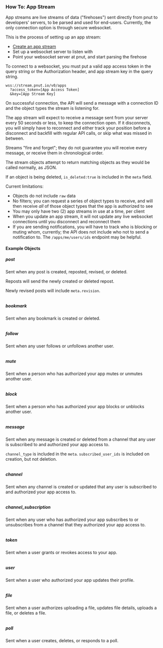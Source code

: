 ### How To: App Stream

App streams are live streams of data ("firehoses") sent directly from pnut to developers' servers, to be parsed and used for end-users. Currently, the only connection option is through secure websocket.

This is the process of setting up an app stream:

* [Create an app stream](../resources/app-streams#post-streams)
* Set up a websocket server to listen with
* Point your websocket server at pnut, and start parsing the firehose

To connect to a websocket, you must put a valid app access token in the query string or the Authorization header, and app stream key in the query string.

```
wss://stream.pnut.io/v0/apps
  ?access_token=[App Access Token]
  &key=[App Stream Key]
```

On successful connection, the API will send a message with a connection ID and the object types the stream is listening for.

The app stream will expect to receive a message sent from your server every 50 seconds or less, to keep the connection open. If it disconnects, you will simply have to reconnect and either track your position before a disconnect and backfill with regular API calls, or skip what was missed in between.

Streams "fire and forget"; they do not guarantee you will receive every message, or receive them in chronological order.

The stream objects attempt to return matching objects as they would be called normally, as JSON.

If an object is being deleted, `is_deleted:true` is included in the `meta` field.

Current limitations:

* Objects do not include `raw` data
* No filters; you can request a series of object types to receive, and will then receive *all* of those object types that the app is authorized to see
* You may only have two (2) app streams in use at a time, per client
* When you update an app stream, it will not update any live websocket connections until you disconnect and reconnect them
* If you are sending notifications, you will have to track who is blocking or muting whom, currently; the API does not include who not to send a notification to. The `/apps/me/users/ids` endpoint may be helpful.


#### Example Objects

##### post

Sent when any post is created, reposted, revised, or deleted.

Reposts will send the newly created or deleted repost.

Newly revised posts will include `meta.revision`.

```json

```

##### bookmark

Sent when any bookmark is created or deleted.

```json

```

##### follow

Sent when any user follows or unfollows another user.

```json

```

##### mute

Sent when a person who has authorized your app mutes or unmutes another user.

```json

```

##### block

Sent when a person who has authorized your app blocks or unblocks another user.

```json

```

##### message

Sent when any message is created or deleted from a channel that any user is subscribed to and authorized your app access to.

`channel_type` is included in the `meta`. `subscribed_user_ids` is included on creation, but not deletion.

```json

```

##### channel

Sent when any channel is created or updated that any user is subscribed to and authorized your app access to.

```json

```

##### channel_subscription

Sent when any user who has authorized your app subscribes to or unsubscribes from a channel that they authorized your app access to.

```json

```

##### token

Sent when a user grants or revokes access to your app.

```json

```

##### user

Sent when a user who authorized your app updates their profile.

```json

```

##### file

Sent when a user authorizes uploading a file, updates file details, uploads a file, or deletes a file.

```json

```

##### poll

Sent when a user creates, deletes, or responds to a poll.

```json

```